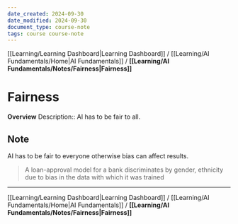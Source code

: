 ```yaml
---
date_created: 2024-09-30
date_modified: 2024-09-30
document_type: course-note
tags: course course-note
---
```

[[Learning/Learning Dashboard|Learning Dashboard]] / [[Learning/AI Fundamentals/Home|AI Fundamentals]] / **[[Learning/AI Fundamentals/Notes/Fairness|Fairness]]**
# Fairness
**Overview**
Description:: AI has to be fair to all.

## Note

AI has to be fair to everyone otherwise bias can affect results.
> A loan-approval model for a bank discriminates by gender, ethnicity due to bias in the data with which it was trained

---
[[Learning/Learning Dashboard|Learning Dashboard]] / [[Learning/AI Fundamentals/Home|AI Fundamentals]] / **[[Learning/AI Fundamentals/Notes/Fairness|Fairness]]**
